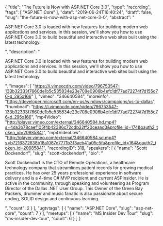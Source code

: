 {
  "title": "The Future is Now with ASP.NET Core 3.0",
  "type": "recording",
  "tags": [
    "ASP.NET Core"
  ],
  "date": "2019-06-24T16:40:24",
  "draft": false,
  "slug": "the-future-is-now-with-asp-net-core-3-0",
  "abstract": "<p>ASP.NET Core 3.0 is loaded with new features for building modern web applications and services. In this session, we'll show you how to use ASP.NET Core 3.0 to build beautiful and interactive web sites built using the latest technology.</p>",
  "description": "<p>ASP.NET Core 3.0 is loaded with new features for building modern web applications and services. In this session, we'll show you how to use ASP.NET Core 3.0 to build beautiful and interactive web sites built using the latest technology.</p>",
  "images": [
    "https://i.vimeocdn.com/video/796753547-133b32333f7660de1b5c535834e23e708e0906b4efc1df77ad72274f7d155c76-d_295x166"
  ],
  "vimeo": "346640584",
  "moreinfo": "https://developer.microsoft.com/en-us/windows/campaigns/us-tx-dallas",
  "thumbnail": "https://i.vimeocdn.com/video/796753547-133b32333f7660de1b5c535834e23e708e0906b4efc1df77ad72274f7d155c76-d_295x166",
  "mp4Video": "http://player.vimeo.com/external/346640584.hd.mp4?s=4da3b78caef105f4b42386c72cdb32ff20ceaad3&profile_id=174&oauth2_token_id=20985841",
  "mp4VideoLow": "http://player.vimeo.com/external/346640584.sd.mp4?s=b7216372838b18a1087e7771b3f3aeb41a05c5fa&profile_id=164&oauth2_token_id=20985841",
  "recordingID": 318,
  "speakers": [
    {
      "name": "Scott Dockendorf",
      "slug": "scott-dockendorf",
      "bio": "<p>Scott Dockendorf is the CTO of Remote Operations, a healthcare technology company that streamlines patient records for growing medical practices. He has over 25 years professional experience in software delivery and is a 4-time C# MVP recipient and current ASPInsider. He is active in the community, through speaking and volunteering as Program Director of the Dallas .NET User Group. This Owner of the Green Bay Packers, drummer and music fanatic is also passionate about secure coding, SOLID design and continuous learning.</p>",
      "count": 2
    }
  ],
  "ugtvtags": [
    {
      "name": "ASP.NET Core",
      "slug": "asp-net-core",
      "count": 7
    }
  ],
  "meetups": [
    {
      "name": "MS Insider Dev Tour",
      "slug": "ms-insider-dev-tour",
      "count": 6
    }
  ]
}